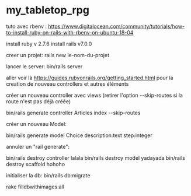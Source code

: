# my_tabletop_rpg

tuto avec rbenv :
https://www.digitalocean.com/community/tutorials/how-to-install-ruby-on-rails-with-rbenv-on-ubuntu-18-04

install ruby v 2.7.6
install rails v7.0.0

creer un projet:
rails new le-nom-du-projet

lancer le server:
bin/rails server

aller voir là https://guides.rubyonrails.org/getting_started.html
pour la creation de nouveau controllers et autres éléments


créer un nouveau controller avec views (retirer l'option --skip-routes si la route n'est pas déjà créée)

bin/rails generate controller Articles index --skip-routes

créer un nouveau Model: 

bin/rails generate model Choice description:text step:integer


annuler un "rail generate": 

bin/rails destroy controller lalala
bin/rails destroy model yadayada
bin/rails destroy scaffold hohoho



initialiser la db: 
bin/rails db:migrate

rake filldbwithimages:all